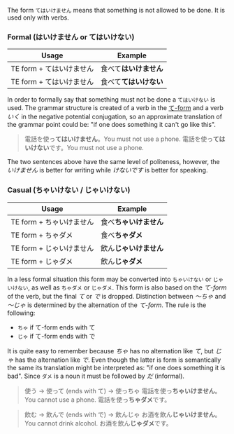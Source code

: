 The form `てはいけません` means that something is not allowed to be done. It is used only with verbs.

### Formal (はいけません or てはいけない)
|Usage|Example|
|-|-|
|TE form + てはいけません|食べて**はいけません**|
|TE form + てはいけません|食べて**てはいけない**|

In order to formally say that something must not be done a `てはいけない` is used. The grammar structure is created of a verb in the [て-form](52) and a verb *いく* in the negative potential conjugation, so an approximate translation of the grammar point could be: "if one does something it can't go like this".
>電話を使っ**てはいけません**。You must not use a phone.
>電話を使っ**てはいけない**です。You must not use a phone.

The two sentences above have the same level of politeness, however, the *いけません* is better for writing while *けないです* is better for speaking.

### Casual (ちゃいけない / じゃいけない)
|Usage|Example|
|-|-|
|TE form + ちゃいけません|食べ**ちゃいけません**|
|TE form + ちゃダメ|食べ**ちゃダメ**|
|TE form + じゃいけません|飲ん**じゃいけません**|
|TE form + じゃダメ|飲ん**じゃダメ**|

In a less formal situation this form may be converted into `ちゃいけない` or `じゃいけない`, as well as `ちゃダメ` or `じゃダメ`. This form is also based on the *て-form* of the verb, but the final *て* or *で* is dropped. Distinction between *～ちゃ* and *～じゃ* is determined by the alternation of the *て-form*. The rule is the following:
- `ちゃ` if て-form ends with て
- `じゃ` if て-form ends with で

It is quite easy to remember because *ちゃ* has no alternation like *て*, but *じゃ* has the alternation like *で*. Even though the latter is form is semantically the same its translation might be interpreted as: "if one does something it is bad". Since `ダメ` is a noun it must be followed by *だ* (informal).
>使う -> 使って (ends with て) -> 使っちゃ
>電話を使っ**ちゃいけません**。You cannot use a phone.
>電話を使っ**ちゃダメ**です。

>飲む -> 飲んで (ends with で) -> 飲んじゃ
>お酒を飲ん**じゃいけません**。You cannot drink alcohol.
>お酒を飲ん**じゃダメ**です。